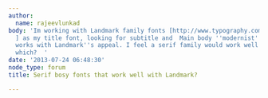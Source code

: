 ```yaml
---
author:
  name: rajeevlunkad
body: 'Im working with Landmark family fonts [http://www.typography.com/fonts/landmark/overview/
  ] as my title font, looking for subtitle and  Main body ''modernist'' font that
  works with Landmark''s appeal. I feel a serif family would work well but can figure
  which?  '
date: '2013-07-24 06:48:30'
node_type: forum
title: Serif bosy fonts that work well with Landmark?

---
```

